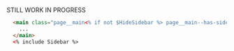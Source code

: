 STILL WORK IN PROGRESS

````html
  <main class="page__main<% if not $HideSidebar %> page__main--has-sidebar<% end_if %>">
    ...
  </main>
  <% include Sidebar %>
````
